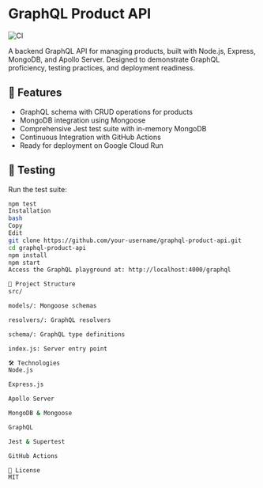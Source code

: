 # GraphQL Product API

![CI](https://github.com/your-username/graphql-product-api/actions/workflows/nodejs.yml/badge.svg)

A backend GraphQL API for managing products, built with Node.js, Express, MongoDB, and Apollo Server. Designed to demonstrate GraphQL proficiency, testing practices, and deployment readiness.

## 🚀 Features

- GraphQL schema with CRUD operations for products
- MongoDB integration using Mongoose
- Comprehensive Jest test suite with in-memory MongoDB
- Continuous Integration with GitHub Actions
- Ready for deployment on Google Cloud Run

## 🧪 Testing

Run the test suite:

```bash
npm test
Installation
bash
Copy
Edit
git clone https://github.com/your-username/graphql-product-api.git
cd graphql-product-api
npm install
npm start
Access the GraphQL playground at: http://localhost:4000/graphql

📁 Project Structure
src/

models/: Mongoose schemas

resolvers/: GraphQL resolvers

schema/: GraphQL type definitions

index.js: Server entry point

🛠️ Technologies
Node.js

Express.js

Apollo Server

MongoDB & Mongoose

GraphQL

Jest & Supertest

GitHub Actions

📄 License
MIT
